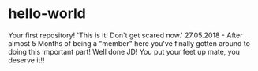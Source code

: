 # hello-world
Your first repository! 'This is it! Don't get scared now.'
27.05.2018 - After almost 5 Months of being a "member" here you've finally gotten around to doing this important part!
Well done JD! You put your feet up mate, you deserve it!!
